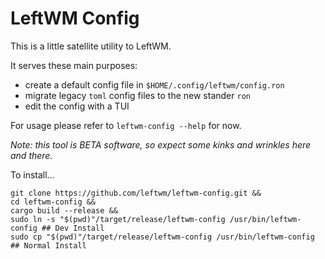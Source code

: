 # LeftWM Config

This is a little satellite utility to LeftWM.

It serves these main purposes:
- create a default config file in `$HOME/.config/leftwm/config.ron`
- migrate legacy `toml` config files to the new stander `ron`
- edit the config with a TUI

For usage please refer to `leftwm-config --help` for now.

*Note: this tool is BETA software, so expect some kinks and wrinkles here and there.*

To install...

```
git clone https://github.com/leftwm/leftwm-config.git &&
cd leftwm-config &&
cargo build --release &&
sudo ln -s "$(pwd)"/target/release/leftwm-config /usr/bin/leftwm-config ## Dev Install
sudo cp "$(pwd)"/target/release/leftwm-config /usr/bin/leftwm-config ## Normal Install
```
